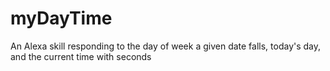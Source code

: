 # myDayTime
An Alexa skill responding to the day of week a given date falls, today's day, and the current time with seconds
